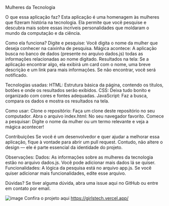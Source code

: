 Mulheres da Tecnologia

O que essa aplicação faz?
Esta aplicação é uma homenagem às mulheres que fizeram história na tecnologia. Ela permite que você pesquise e descubra mais sobre essas incríveis personalidades que moldaram o mundo da computação e da ciência.

Como ela funciona?
Digite e pesquise: Você digita o nome da mulher que deseja conhecer na caixinha de pesquisa.
Mágica acontece: A aplicação busca no banco de dados (presente no arquivo dados.js) todas as informações relacionadas ao nome digitado.
Resultados na tela: Se a aplicação encontrar algo, ela exibirá um card com o nome, uma breve descrição e um link para mais informações. Se não encontrar, você será notificado.

Tecnologias usadas:
HTML: Estrutura básica da página, contendo os títulos, botões e onde os resultados serão exibidos.
CSS: Deixa tudo bonito e organizado com cores e fontes adequadas.
JavaScript: Faz a busca, compara os dados e mostra os resultados na tela.

Como usar:
Clone o repositório: Faça um clone deste repositório no seu computador.
Abra o arquivo index.html: No seu navegador favorito.
Comece a pesquisar: Digite o nome da mulher ou um termo relevante e veja a mágica acontecer!

Contribuições
Se você é um desenvolvedor e quer ajudar a melhorar essa aplicação, fique à vontade para abrir um pull request. Contudo, não altere o design — ele é parte essencial da identidade do projeto.

Observações:
Dados: As informações sobre as mulheres da tecnologia estão no arquivo dados.js. Você pode adicionar mais dados lá se quiser.
Funcionalidades: A lógica da pesquisa está no arquivo app.js. Se você quiser adicionar mais funcionalidades, edite esse arquivo.

Dúvidas?
Se tiver alguma dúvida, abra uma issue aqui no GitHub ou entre em contato por email.

![image](https://github.com/user-attachments/assets/e421be2d-13d5-4748-8498-130935158c15)
Confira o projeto aqui https://girlstech.vercel.app/
